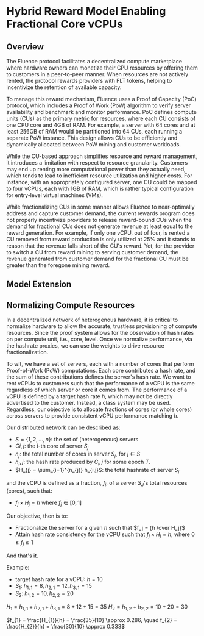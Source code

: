 # Hybrid Reward Model Enabling Fractional Core vCPUs

## Overview

The Fluence protocol facilitates a decentralized compute marketplace where hardware owners can monetize their CPU resources by offering them to customers in a peer-to-peer manner. When resources are not actively rented, the protocol rewards providers with FLT tokens, helping to incentivize the retention of available capacity.

To manage this reward mechanism, Fluence uses a Proof of Capacity (PoC) protocol, which includes a Proof of Work (PoW) algorithm to verify server availability and benchmark and monitor performance. PoC defines compute units (CUs) as the primary metric for resources, where each CU consists of one CPU core and 4GB of RAM. For example, a server with 64 cores and at least 256GB of RAM would be partitioned into 64 CUs, each running a separate PoW instance. This design allows CUs to be efficiently and dynamically allocated between PoW mining and customer workloads.

While the CU-based approach simplifies resource and reward management, it introduces a limitation with respect to resource granularity. Customers may end up renting more computational power than they actually need, which tends to lead to inefficient resource utilization and higher costs. For instance, with an appropriately configured server, one CU could be mapped to four vCPUs, each with 1GB of RAM, which is rather typical configuration for entry-level virtual machines (VMs).

While fractionalizing CUs in some manner allows Fluence to near-optimally address and capture customer demand, the current rewards program does not properly incentivize providers to release reward-bound CUs when the demand for fractional CUs does not generate revenue at least equal to the reward generation. For example, if only one vCPU, out of four, is rented a CU removed from reward production is only utilized at 25% and it stands to reason that the revenue falls short of the CU's reward. Yet, for the provider to switch a CU from reward mining to serving customer demand, the revenue generated from customer demand for the fractional CU must be greater than the foregone mining reward.



## Model Extension





## Normalizing Compute Resources

In a decentralized network of heterogenous hardware, it is critical to normalize hardware to allow the accurate, trustless provisioning of compute resources. Since the proof system allows for the observation of hash rates on per compute unit, i.e., core, level. Once we normalize performance, via the hashrate proxies, we can use the weights to drive resource fractionalization.

To wit, we have a set of servers, each with a number of cores that perform Proof-of-Work (PoW) computations. Each core contributes a hash rate, and the sum of these contributions defines the server's hash rate. We want to rent vCPUs to customers such that the performance of a vCPU is the same regardless of which server or core it comes from. The performance of a vCPU is defined by a target hash rate $h$, which may not be directly advertised to the customer. Instead, a class system may be used. Regardless, our objective is to allocate fractions of cores (or whole cores) across servers to provide consistent vCPU performance matching $h$.

Our distributed network can be described as:

* $S= \{1,2,…,n\}$: the set of (heterogenous) servers
* $Ci,j$: the i-th core of server $S_j$
* $n_j$: the total number of cores in server $S_j$, for $j\in S$
* $h_i,j$: the hash rate produced by $C_i,j$ for some epoch $T$.
* $H_{j} = \sum_{i=1}^{n_{j}} h_{i,j}$: the total hashrate of server $S_j$

and the vCPU is defined as a fraction, $f_i$, of a server $S_J$'s total resources (cores), such that:

* $f_j \times H_j = h$ where $f_j \in [0,1]$

Our objective, then is to:

* Fractionalize the server for a given $h$ such that
$f_j = {h \over H_j}$
* Attain hash rate consistency for the vCPU such that
$f_j \times H_j = h$, where $0 \leq f_j \leq 1$

And that's it.

Example:

* target hash rate for a vCPU: $h = 10$
* $S_1$: $h_{1,1} = 8, h_{2,1} = 12, h_{3,1} = 15$
* $S_2$: $h_{1,2} = 10, h_{2,2} = 20$

$H_{1} = h_{1,1} + h_{2,1} + h_{3,1} = 8 + 12 + 15 = 35$
$H_{2} = h_{1,2} + h_{2,2} = 10 + 20 = 30$

$f_{1} = \frac{H_{1}}{h} = \frac{35}{10} \approx 0.286, \quad f_{2} = \frac{H_{2}}{h} = \frac{30}{10} \approx 0.333$

